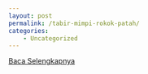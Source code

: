 ```yaml
---
layout: post
permalink: /tabir-mimpi-rokok-patah/
categories:
    - Uncategorized
---
```


[Baca Selengkapnya](/04)